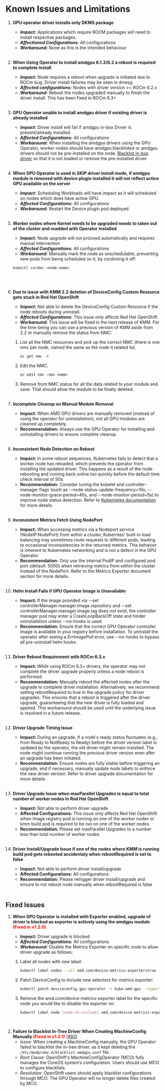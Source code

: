# Known Issues and Limitations

1. **GPU operator driver installs only DKMS package**
   - *****Impact:***** Applications which require ROCM packages will need to install respective packages.
   - ***Affectioned Configurations:*** All configurations
   - ***Workaround:*** None as this is the intended behaviour
</br></br>

2. **When Using Operator to install amdgpu 6.1.3/6.2 a reboot is required to complete install**
   - ***Impact:*** Node requires a reboot when upgrade is initiated due to ROCm bug. Driver install failures may be seen in dmesg
   - ***Affected configurations:*** Nodes with driver version >= ROCm 6.2.x
   - ***Workaround:*** Reboot the nodes upgraded manually to finish the driver install. This has been fixed in ROCm 6.3+
</br></br>

3. **GPU Operator unable to install amdgpu driver if existing driver is already installed**
   - ***Impact:*** Driver install will fail if amdgpu in-box Driver is present/already installed
   - ***Affected Configurations:*** All configurations
   - ***Workaround:*** When installing the amdgpu drivers using the GPU Operator, worker nodes should have amdgpu blacklisted or amdgpu drivers should not be pre-installed on the node. [Blacklist in-box driver](https://instinct.docs.amd.com/projects/gpu-operator/en/release-v1.0.0/drivers/installation.html#blacklist-inbox-driver) so that it is not loaded or remove the pre-installed driver
</br></br>

4. **When GPU Operator is used in SKIP driver install mode, if amdgpu module is removed with device plugin installed it will not reflect active GPU available on the server**
   - ***Impact:*** Scheduling Workloads will have impact as it will scheduled on nodes which does have active GPU.
   - ***Affected Configurations:*** All configurations
   - ***Workaround:*** Restart the Device plugin pod deployed.
</br></br>

5. **Worker nodes where Kernel needs to be upgraded needs to taken out of the cluster and readded with Operator installed**
   - ***Impact:*** Node upgrade will not proceed automatically and requires manual intervention
   - ***Affected Configurations:*** All configurations
   - ***Workaround:*** Manually mark the node as unschedulable, preventing new pods from being scheduled on it, by cordoning it off:

   ```bash
   kubectl cordon <node-name>
   ```

   </br></br>

6. **Due to issue with KMM 2.2 deletion of DeviceConfig Custom Resource gets stuck in Red Hat OpenShift**
   - ***Impact:*** Not able to delete the DeviceConfig Custom Resource if the node reboots during uninstall.
   - ***Affected Configurations:*** This issue only affects Red Hat OpenShift
   - ***Workaround:*** This issue will be fixed in the next release of KMM. For the time being you can use a previous version of KMM aside from 2.2 or manually remove the status from NMC:
    1. List all the NMC resources and pick up the correct NMC (there is one nmc per node, named the same as the node it related to).

        ```bash
        oc get nmc -A
        ```

    2. Edit the NMC.

        ```bash
        oc edit nmc <nmc name>
        ```

    3. Remove from NMC status for all the data related to your module and save. That should allow the module to be finally deleted.
</br></br>

7. **Incomplete Cleanup on Manual Module Removal**
   - **Impact:** When AMD GPU drivers are manually removed (instead of using the operator for uninstallation), not all GPU modules are cleaned up completely.
   - **Recommendation:** Always use the GPU Operator for installing and uninstalling drivers to ensure complete cleanup.
</br></br>

8. **Inconsistent Node Detection on Reboot**
   - **Impact:** In some reboot sequences, Kubernetes fails to detect that a worker node has reloaded, which prevents the operator from installing the updated driver. This happens as a result of the node rebooting and coming back online too quickly before the default time check interval of 50s.
   - **Recommendation:** Consider tuning the kubelet and controller-manager flags (such as --node-status-update-frequency=10s, --node-monitor-grace-period=40s, and --node-monitor-period=5s) to improve node status detection. Refer to [Kubernetes documentation](https://kubernetes.io/docs/reference/command-line-tools-reference/kube-controller-manager/) for more details.
</br></br>

9. **Inconsistent Metrics Fetch Using NodePort**
   - **Impact:** When accessing metrics via a Nodeport service (NodeIP:NodePort) from within a cluster, Kuberntes' built-in load balancing may sometimes route requests to different pods, leading to occasional inconsistencies in the returned metrics. This behavior is inherent to Kubernetes networking and is not a defect in the GPU Operator.
   - **Recommendation:** Only use the internal PodIP and configured pod port (default: 5000) when retrieving metrics from within the cluster instead of the NodePort. Refer to the Metrics Exporter document section for more details.
</br></br>

10. **Helm Install Fails if GPU Operator Image is Unavailable**
    - **Impact:** If the image provided via --set controllerManager.manager.image.repository and --set controllerManager.manager.image.tag does not exist, the controller manager pod may enter a CrashLoopBackOff state and hinder uninstallation unless --no-hooks is used.
    - **Recommendation:** Ensure that the correct GPU Operator controller image is available in your registry before installation. To uninstall the operator after seeing a *ErrImagePull* error, use --no-hooks to bypass all pre-uninstall helm hooks.
</br></br>

11. **Driver Reboot Requirement with ROCm 6.3.x**
    - **Impact:** While using ROCm 6.3+ drivers, the operator may not complete the driver upgrade properly unless a node reboot is performed.
    - **Recommendation:** Manually reboot the affected nodes after the upgrade to complete driver installation. Alternatively, we recommend setting rebootRequired to true in the upgrade policy for driver upgrades. This ensures that a reboot is triggered after the driver upgrade, guaranteeing that the new driver is fully loaded and applied. This workaround should be used until the underlying issue is resolved in a future release.
</br></br>

12. **Driver Upgrade Timing Issue**

    - **Impact:** During an upgrade, if a node's ready status fluctuates (e.g., from Ready to NotReady to Ready) before the driver version label is updated by the operator, the old driver might remain installed. The node might continue running the previous driver version even after an upgrade has been initiated.
    - **Recommendation:** Ensure nodes are fully stable before triggering an upgrade, and if necessary, manually update node labels to enforce the new driver version. Refer to driver upgrade documentation for more details.
</br></br>

13. **Driver Upgrade Issue when maxParallel Upgrades is equal to total number of worker nodes in Red Hat OpenShift**

    - **Impact:** Not able to perform driver upgrade
    - **Affected Configurations:** This issue only affects Red Hat OpenShift when Image registry pod is running on one of the worker nodes or kmm build pod is required to be run on one of the worker nodes
    - **Recommendation:** Please set maxParallel Upgrades to a number less than total number of worker nodes
</br></br>

14. **Driver Install/Upgrade Issue if one of the nodes where KMM is running build pod gets rebooted accidentaly when rebootRequired is set to false**

    - **Impact:** Not able to perform driver install/upgrade
    - **Affected Configurations:** All configurations
    - **Recommendation:** Please retrigger driver install/upgrade and ensure to not reboot node manually when rebootRequired is false
</br></br>

## Fixed Issues

1. **When GPU Operator is installed with Exporter enabled, upgrade of driver is blocked as exporter is actively using the amdgpu module <span style="color:red">(Fixed in v1.2.0)</span>**
   - ***Impact:*** Driver upgrade is blocked
   - ***Affected Configurations:*** All configurations
   - ***Workaround:*** Disable the Metrics Exporter on specific node to allow driver upgrade as follows:

    1. Label all nodes with new label:

       ```bash
       kubectl label nodes --all amd.com/device-metrics-exporter=true
       ```

    2. Patch DeviceConfig to include new selectors for metrics exporter:

        ```bash
        kubectl patch deviceconfig gpu-operator -n kube-amd-gpu --type='merge' -p {"spec":{"metricsExporter":{"selector":{"feature.node.kubernetes.io/amd-gpu":"true","amd.com/device-metrics-exporter":"true"}}}}'
        ```
  
    3. Remove the amd.com/device-metrics-exporter label for the specific node you would like to disable the exporter on:

        ```bash
        kubectl label node [node-to-exclude] amd.com/device-metrics-exporter-
        ```

</br>

2. **Failure to Blacklist In-Tree Driver When Creating MachineConfig Manually <span style="color:red">(Fixed in v1.2.1)</span>** [[#93]](https://github.com/ROCm/gpu-operator/issues/93)
   - *Issue*: When creating a MachineConfig manually, the GPU Operator failed to blacklist the in-tree driver, as it kept deleting the `/etc/modprobe.d/blacklist-amdgpu.conf` file.
   - *Root Cause*: OpenShift's MachineConfigOperator (MCO) fully manages the CoreOS system’s configuration. Users should use MCO to configure blacklists.
   - *Resolution*: OpenShift users should apply blacklist configurations through MCO. The GPU Operator will no longer delete files created by MCO.

</br>
